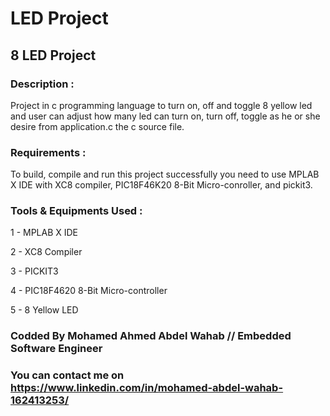 # LED Project
## 8 LED Project 

### Description : 
Project in c programming language to turn on, off and toggle 8 yellow led and user can adjust how many led can turn on, turn off, toggle as he or she desire from application.c the c source file.

### Requirements :
To build, compile and run this project successfully you need to use MPLAB X IDE with XC8 compiler, PIC18F46K20 8-Bit Micro-conroller, and pickit3.

### Tools & Equipments Used :
1 - MPLAB X IDE

2 - XC8 Compiler

3 - PICKIT3

4 - PIC18F4620 8-Bit Micro-controller

5 - 8 Yellow LED

### Codded By Mohamed Ahmed Abdel Wahab // Embedded Software Engineer

### You can contact me on https://www.linkedin.com/in/mohamed-abdel-wahab-162413253/
